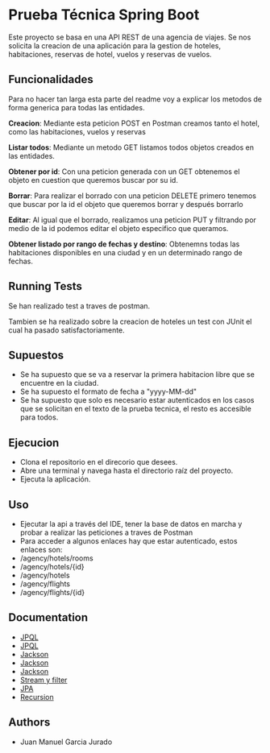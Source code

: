 
# Prueba Técnica Spring Boot
Este proyecto se basa en una API REST de una agencia de viajes.
Se nos solicita la creacion de una aplicación para la gestion de hoteles, habitaciones, reservas de hotel, vuelos y reservas de vuelos.



## Funcionalidades

Para no hacer tan larga esta parte del readme voy a explicar los metodos de forma generica para todas las entidades.

**Creacion**: Mediante esta peticion POST en Postman creamos tanto el hotel, como las habitaciones, vuelos y reservas

**Listar todos**: Mediante un metodo GET listamos todos objetos creados en las entidades.

**Obtener por id**: Con una peticion generada con un GET obtenemos el objeto en cuestion que queremos buscar por su id.

**Borrar**: Para realizar el borrado con una peticion DELETE primero tenemos que buscar por la id el objeto que queremos borrar y después borrarlo

**Editar**: Al igual que el borrado, realizamos una peticion PUT y filtrando por medio de la id podemos editar el objeto especifico que queramos.

**Obtener listado por rango de fechas y destino**: Obtenemns todas las habitaciones disponibles en una ciudad y en un determinado rango de fechas.




## Running Tests

Se han realizado test a traves de postman.

Tambien se ha realizado sobre la creacion de hoteles un test con JUnit el cual ha pasado satisfactoriamente.


## Supuestos
- Se ha supuesto que se va a reservar la primera habitacion libre que se encuentre en la ciudad.
- Se ha supuesto el formato de fecha a "yyyy-MM-dd"
- Se ha supuesto que solo es necesario estar autenticados en los casos que se solicitan en el texto de la prueba tecnica, el resto es accesible para todos.






## Ejecucion

- Clona el repositorio en el direcorio que desees.
- Abre una terminal y navega hasta el directorio raíz del proyecto.
- Ejecuta la aplicación.
## Uso

- Ejecutar la api a través del IDE, tener la base de datos en marcha y probar a realizar las peticiones a traves de Postman
- Para acceder a algunos enlaces hay que estar autenticado, estos enlaces son:
- /agency/hotels/rooms
- /agency/hotels/{id}
- /agency/hotels
- /agency/flights
- /agency/flights/{id}
## Documentation

- [JPQL](https://www.tutorialspoint.com/es/jpa/jpa_jpql.htm)
- [JPQL](https://javaespanol.blogspot.com/2015/12/introduccion-jpa-parte-iii-lenguaje-jpql.html)
- [Jackson](https://www.tutorialspoint.com/jackson_annotations/jackson_annotations_jsonidentityinfo.htm)
- [Jackson](https://www.tutorialspoint.com/jackson_annotations/jackson_annotations_jsonmanagedreference.htm)
- [Jackson](https://www.tutorialspoint.com/jackson_annotations/jackson_annotations_jsonbackreference.htm)
- [Stream y filter](https://codingfactsblog.wordpress.com/2017/08/01/jugando-con-streams-y-predicates-en-java/)
- [JPA](https://github.com/juanmacintas/tallerJPASpringData)
- [Recursion](https://www.youtube.com/watch?v=GaCBrMvgY2A)

## Authors

- Juan Manuel Garcia Jurado

